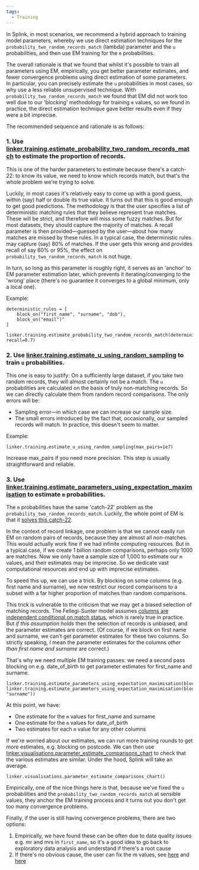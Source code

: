 ```yaml
---
tags:
  - Training
---
```


In Splink, in most scenarios, we recommend a hybrid approach to training model parameters, whereby we use direct estimation techniques for the `probability_two_random_records_match` (lambda) parameter and the `u` probabilities, and then use EM training for the `m` probabilities.

The overall rationale is that we found that whilst it's possible to train all parameters using EM, empirically, you get better parameter estimates, and fewer convergence problems using direct estimation of some parameters. In particular, you can precisely estimate the `u` probabilities in most cases, so why use a less reliable unsupervised technique. With `probability_two_random_records_match` we found that EM did not work too well due to our 'blocking' methodology for training `m` values, so we found in practice, the direct estimation technique gave better results even if they were a bit imprecise.

The recommended sequence and rationale is as follows:

### 1. Use [linker.training.estimate_probability_two_random_records_match](https://moj-analytical-services.github.io/splink/api_docs/training.html#splink.internals.linker_components.training.LinkerTraining.estimate_probability_two_random_records_match) to estimate the proportion of records.

This is one of the harder parameters to estimate because there's a catch-22: to know its value, we need to know which records match, but that's the whole problem we're trying to solve.

Luckily, in most cases it's relatively easy to come up with a good guess, within (say) half or double its true value. It turns out that this is good enough to get good predictions. The methodology is that the user specifies a list of deterministic matching rules that they believe represent true matches. These will be strict, and therefore will miss some fuzzy matches. But for most datasets, they should capture the majority of matches. A recall parameter is then provided—guessed by the user—about how many matches are missed by these rules. In a typical case, the deterministic rules may capture (say) 80% of matches. If the user gets this wrong and provides recall of say 60% or 95%, the effect on `probability_two_random_records_match` is not huge.

In turn, so long as this parameter is roughly right, it serves as an 'anchor' to EM parameter estimation later, which prevents it iterating/converging to the 'wrong' place (there's no guarantee it converges to a global minimum, only a local one).

Example:
```
deterministic_rules = [
    block_on("first_name", "surname", "dob"),
    block_on("email")"
]

linker.training.estimate_probability_two_random_records_match(deterministic_rules, recall=0.7)
```

### 2. Use [linker.training.estimate_u_using_random_sampling](https://moj-analytical-services.github.io/splink/api_docs/training.html#splink.internals.linker_components.training.LinkerTraining.estimate_u_using_random_sampling) to train `u` probabilities.

This one is easy to justify: On a sufficiently large dataset, if you take two random records, they will almost certainly not be a match. The `u` probabilities are calculated on the basis of truly non-matching records. So we can directly calculate them from random record comparisons. The only errors will be:

- Sampling error—in which case we can increase our sample size.
- The small errors introduced by the fact that, occasionally, our sampled records will match. In practice, this doesn't seem to matter.

Example:
```
linker.training.estimate_u_using_random_sampling(max_pairs=1e7)
```
Increase max_pairs if you need more precision. This step is usually straightforward and reliable.

### 3. Use [linker.training.estimate_parameters_using_expectation_maximisation](https://moj-analytical-services.github.io/splink/api_docs/training.html#splink.internals.linker_components.training.LinkerTraining.estimate_parameters_using_expectation_maximisation) to estimate `m` probabilities.

The `m` probabilities have the same 'catch-22' problem as the `probability_two_random_records_match`. Luckily, the whole point of EM is that it [solves this catch-22](https://www.robinlinacre.com/em_intuition/).

In the context of record linkage, one problem is that we cannot easily run EM on random pairs of records, because they are almost all non-matches. This would actually work fine if we had infinite computing resources. But in a typical case, if we create 1 billion random comparisons, perhaps only 1000 are matches. Now we only have a sample size of 1,000 to estimate our `m` values, and their estimates may be imprecise. So we dedicate vast computational resources and end up with imprecise estimates.

To speed this up, we can use a trick. By blocking on some columns (e.g. first name and surname), we now restrict our record comparisons to a subset with a far higher proportion of matches than random comparisons.

This trick is vulnerable to the criticism that we may get a biased selection of matching records. The Fellegi-Sunter model assumes [columns are independent conditional on match status](https://www.robinlinacre.com/maths_of_fellegi_sunter/), which is rarely true in practice. But _if this assumption holds_ then the selection of records is unbiased, and the parameter estimates are correct. (Of course, if we block on first name and surname, we can't get parameter estimates for these two columns. So strictly speaking, I mean the parameter estimates for the columns _other than first name and surname_ are correct.)

That's why we need multiple EM training passes: we need a second pass blocking on e.g. date_of_birth to get parameter estimates for first_name and surname.

```
linker.training.estimate_parameters_using_expectation_maximisation(block_on("dob"))
linker.training.estimate_parameters_using_expectation_maximisation(block_on("first_name", "surname"))
```

At this point, we have:

- One estimate for the `m` values for first_name and surname
- One estimate for the `m` values for date_of_birth
- Two estimates for each `m` value for any other columns

If we're worried about our estimates, we can run more training rounds to get more estimates, e.g. blocking on postcode. We can then use [linker.visualisations.parameter_estimate_comparisons_chart](https://moj-analytical-services.github.io/splink/api_docs/visualisations.html#splink.internals.linker_components.visualisations.LinkerVisualisations.parameter_estimate_comparisons_chart) to check that the various estimates are similar. Under the hood, Splink will take an average.

```
linker.visualisations.parameter_estimate_comparisons_chart()
```

Empirically, one of the nice things here is that, because we've fixed the `u` probabilities and the `probability_two_random_records_match` at sensible values, they anchor the EM training process and it turns out you don't get too many convergence problems.

Finally, if the user is still having convergence problems, there are two options:
1. Empirically, we have found these can be often due to data quality issues e.g. mr and mrs in `first_name`, so it's a good idea to go back to exploratory data analysis and understand if there's a root cause
2. If there's no obvious cause, the user can fix the m values, see [here](https://github.com/moj-analytical-services/splink/pull/2379)  and [here](https://github.com/moj-analytical-services/splink/discussions/2512#discussioncomment-11303080)